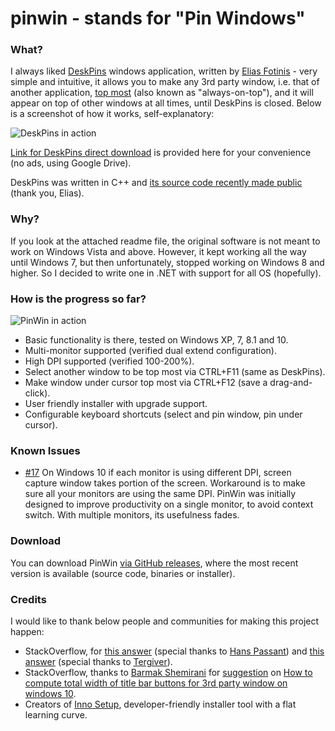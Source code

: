 # pinwin - stands for "Pin Windows"
### What?
I always liked [DeskPins](http://efotinis.neocities.org/deskpins/index.html) windows application, written by [Elias Fotinis](http://efotinis.neocities.org/about.html) - very simple and intuitive, it allows you to make any 3rd party window, i.e. that of another application, [top most](https://msdn.microsoft.com/en-us/library/system.windows.window.topmost%28v=vs.110%29.aspx) (also known as "always-on-top"), and it will appear on top of other windows at all times, until DeskPins is closed. Below is a screenshot of how it works, self-explanatory:

![DeskPins in action](http://i.imgur.com/Y65spks.png)

[Link for DeskPins direct download](https://drive.google.com/file/d/0BzOSyp06l5JwMVNXYkFMQXNMUTQ/view?usp=sharing) is provided here for your convenience (no ads, using Google Drive).

DeskPins was written in C++ and [its source code recently made public](https://bitbucket.org/efotinis/deskpins) (thank you, Elias).

### Why?
If you look at the attached readme file, the original software is not meant to work on Windows Vista and above. However, it kept working all the way until Windows 7, but then unfortunately, stopped working on Windows 8 and higher.
So I decided to write one in .NET with support for all OS (hopefully).

### How is the progress so far?

![PinWin in action](https://i.imgur.com/aH0FWrw.png)

- Basic functionality is there, tested on Windows XP, 7, 8.1 and 10.
- Multi-monitor supported (verified dual extend configuration).
- High DPI supported (verified 100-200%).
- Select another window to be top most via CTRL+F11 (same as DeskPins).
- Make window under cursor top most via CTRL+F12 (save a drag-and-click).
- User friendly installer with upgrade support.
- Configurable keyboard shortcuts (select and pin window, pin under cursor).

### Known Issues

- [#17](https://github.com/VictorZakharov/pinwin/issues/17) On Windows 10 if each monitor is using different DPI, screen capture window takes portion of the screen. Workaround is to make sure all your monitors are using the same DPI. PinWin was initially designed to improve productivity on a single monitor, to avoid context switch. With multiple monitors, its usefulness fades.

### Download

You can download PinWin [via GitHub releases](https://github.com/VictorZakharov/pinwin/releases), where the most recent version is available (source code, binaries or installer).

### Credits

I would like to thank below people and communities for making this project happen:
- StackOverflow, for [this answer](http://stackoverflow.com/questions/17897646/gma-useractivitymonitor-setwindowshookex-error-126) (special thanks to [Hans Passant](http://stackoverflow.com/users/17034/hans-passant)) and [this answer](http://stackoverflow.com/questions/4604023/unable-to-read-another-applications-caption) (special thanks to [Tergiver](http://stackoverflow.com/users/351385/tergiver)).
- StackOverflow, thanks to [Barmak Shemirani](https://stackoverflow.com/users/4603670/barmak-shemirani) for [suggestion](https://stackoverflow.com/a/60807482/897326) on [How to compute total width of title bar buttons for 3rd party window on windows 10](https://stackoverflow.com/questions/60806098/compute-total-width-of-title-bar-buttons-for-3rd-party-window-on-windows-10).
- Creators of [Inno Setup](http://www.jrsoftware.org/isinfo.php), developer-friendly installer tool with a flat learning curve.
